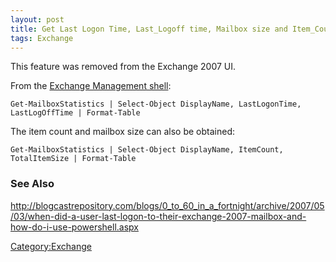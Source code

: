 ```yaml
---
layout: post 
title: Get Last Logon Time, Last_Logoff time, Mailbox size and Item_Count (Exchange_2007)
tags: Exchange
---
```


This feature was removed from the Exchange 2007 UI.

From the [Exchange Management
shell](http://technet.microsoft.com/en-us/library/bb123778.aspx):

    Get-MailboxStatistics | Select-Object DisplayName, LastLogonTime, LastLogOffTime | Format-Table

The item count and mailbox size can also be obtained:

    Get-MailboxStatistics | Select-Object DisplayName, ItemCount, TotalItemSize | Format-Table

### See Also

<http://blogcastrepository.com/blogs/0_to_60_in_a_fortnight/archive/2007/05/03/when-did-a-user-last-logon-to-their-exchange-2007-mailbox-and-how-do-i-use-powershell.aspx>

[Category:Exchange](Category:Exchange "wikilink")
